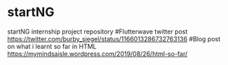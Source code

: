# startNG
startNG internship project repository
#Flutterwave twitter post
https://twitter.com/burby_siegel/status/1166013286732763136
#Blog post on what i learnt so far in HTML
https://mymindsaisle.wordpress.com/2019/08/26/html-so-far/